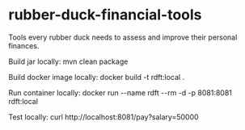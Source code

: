 # rubber-duck-financial-tools
Tools every rubber duck needs to assess and improve their personal finances.

Build jar locally:
mvn clean package

Build docker image locally:
docker build -t rdft:local .

Run container locally:
docker run --name rdft --rm -d -p 8081:8081 rdft:local

Test locally:
curl http://localhost:8081/pay?salary=50000